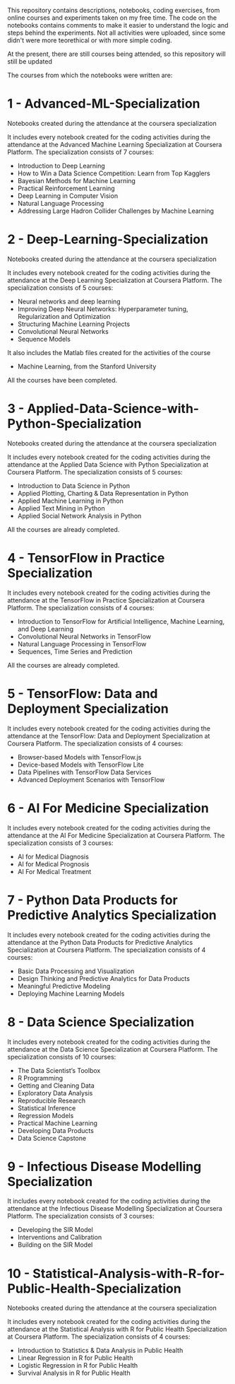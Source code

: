 This repository contains descriptions, notebooks, coding exercises, from online courses and experiments taken on my free time. The code on the notebooks contains comments to make it easier to understand the logic and steps behind the experiments. Not all activities were uploaded, since some didn't were more teorethical or with more simple coding. 

At the present, there are still courses being attended, so this repository will still be updated

The courses from which the notebooks were written are:

# 1 - Advanced-ML-Specialization
Notebooks created during the attendance at the coursera specialization 

It includes every notebook created for the coding activities during the attendance at the Advanced Machine Learning 
Specialization at Coursera Platform. The specialization consists of 7 courses:
- Introduction to Deep Learning
- How to Win a Data Science Competition: Learn from Top Kagglers
- Bayesian Methods for Machine Learning
- Practical Reinforcement Learning
- Deep Learning in Computer Vision
- Natural Language Processing
- Addressing Large Hadron Collider Challenges by Machine Learning

# 2 - Deep-Learning-Specialization
Notebooks created during the attendance at the coursera specialization

It includes every notebook created for the coding activities during the attendance at the Deep Learning Specialization at Coursera Platform. The specialization consists of 5 courses:

- Neural networks and deep learning
- Improving Deep Neural Networks: Hyperparameter tuning, Regularization and Optimization
- Structuring Machine Learning Projects
- Convolutional Neural Networks
- Sequence Models

It also includes the Matlab files created for the activities of the course
- Machine Learning, from the Stanford University

All the courses have been completed.

# 3 - Applied-Data-Science-with-Python-Specialization
Notebooks created during the attendance at the coursera specialization

It includes every notebook created for the coding activities during the attendance at the Applied Data Science with Python Specialization at Coursera Platform. The specialization consists of 5 courses:

- Introduction to Data Science in Python
- Applied Plotting, Charting & Data Representation in Python
- Applied Machine Learning in Python
- Applied Text Mining in Python
- Applied Social Network Analysis in Python

All the courses are already completed.

# 4 - TensorFlow in Practice Specialization

It includes every notebook created for the coding activities during the attendance at the TensorFlow in Practice Specialization at Coursera Platform. The specialization consists of 4 courses:
- Introduction to TensorFlow for Artificial Intelligence, Machine Learning, and Deep Learning
- Convolutional Neural Networks in TensorFlow
- Natural Language Processing in TensorFlow
- Sequences, Time Series and Prediction

All the courses are already completed.

# 5 - TensorFlow: Data and Deployment Specialization

It includes every notebook created for the coding activities during the attendance at the TensorFlow: Data and Deployment Specialization at Coursera Platform. The specialization consists of 4 courses:
- Browser-based Models with TensorFlow.js
- Device-based Models with TensorFlow Lite
- Data Pipelines with TensorFlow Data Services
- Advanced Deployment Scenarios with TensorFlow

# 6 - AI For Medicine Specialization

It includes every notebook created for the coding activities during the attendance at the AI For Medicine Specialization at Coursera Platform. The specialization consists of 3 courses:
- AI for Medical Diagnosis
- AI for Medical Prognosis
- AI For Medical Treatment

# 7 - Python Data Products for Predictive Analytics Specialization

It includes every notebook created for the coding activities during the attendance at the Python Data Products for Predictive Analytics Specialization at Coursera Platform. The specialization consists of 4 courses:
- Basic Data Processing and Visualization
- Design Thinking and Predictive Analytics for Data Products
- Meaningful Predictive Modeling
- Deploying Machine Learning Models

# 8 - Data Science Specialization

It includes every notebook created for the coding activities during the attendance at the Data Science Specialization at Coursera Platform. The specialization consists of 10 courses:
- The Data Scientist’s Toolbox
- R Programming
- Getting and Cleaning Data
- Exploratory Data Analysis
- Reproducible Research
- Statistical Inference
- Regression Models
- Practical Machine Learning
- Developing Data Products
- Data Science Capstone

# 9 - Infectious Disease Modelling Specialization

It includes every notebook created for the coding activities during the attendance at the Infectious Disease Modelling Specialization at Coursera Platform. The specialization consists of 3 courses:
- Developing the SIR Model
- Interventions and Calibration
- Building on the SIR Model

# 10 - Statistical-Analysis-with-R-for-Public-Health-Specialization
Notebooks created during the attendance at the coursera specialization

It includes every notebook created for the coding activities during the attendance at the Statistical Analysis with R for Public Health Specialization at Coursera Platform. The specialization consists of 4 courses:

- Introduction to Statistics & Data Analysis in Public Health
- Linear Regression in R for Public Health
- Logistic Regression in R for Public Health
- Survival Analysis in R for Public Health
